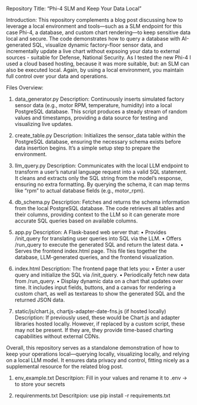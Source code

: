 Repository Title: “Phi-4 SLM and Keep Your Data Local”

Introduction:
This repository complements a blog post discussing how to leverage a local environment and tools—such as a SLM endpoint for this case Phi-4, a database, and custom chart rendering—to keep sensitive data local and secure. The code demonstrates how to query a database with AI-generated SQL, visualize dynamic factory-floor sensor data, and incrementally update a live chart without expsoing your data to external sources - suitable for Defense, National Security. As I tested the new Phi-4 I used a cloud based hosting, because it was more suitable, but: an SLM can also be executed local. Again, by using a local environment, you maintain full control over your data and operations.

Files Overview:

1.	data_generator.py
Description:
Continuously inserts simulated factory sensor data (e.g., motor RPM, temperature, humidity) into a local PostgreSQL database. This script produces a steady stream of random values and timestamps, providing a data source for testing and visualizing live updates.

2.	create_table.py 
Description:
Initializes the sensor_data table within the PostgreSQL database, ensuring the necessary schema exists before data insertion begins. It’s a simple setup step to prepare the environment.

3.	llm_query.py
Description:
Communicates with the local LLM endpoint to transform a user’s natural language request into a valid SQL statement. It cleans and extracts only the SQL string from the model’s response, ensuring no extra formatting. By querying the schema, it can map terms like “rpm” to actual database fields (e.g., motor_rpm).

4.	db_schema.py
Description:
Fetches and returns the schema information from the local PostgreSQL database. The code retrieves all tables and their columns, providing context to the LLM so it can generate more accurate SQL queries based on available columns.

5.	app.py
Description:
A Flask-based web server that:
	•	Provides /init_query for translating user queries into SQL via the LLM.
	•	Offers /run_query to execute the generated SQL and return the latest data.
	•	Serves the frontend index.html page.
This file ties together the database, LLM-generated queries, and the frontend visualization.
	
6.	index.html
Description:
The frontend page that lets you:
	•	Enter a user query and initialize the SQL via /init_query.
	•	Periodically fetch new data from /run_query.
	•	Display dynamic data on a chart that updates over time.
It includes input fields, buttons, and a canvas for rendering a custom chart, as well as textareas to show the generated SQL and the returned JSON data.

7.	static/js/chart.js, chartjs-adapter-date-fns.js (if hosted locally)
Description:
If previously used, these would be Chart.js and adapter libraries hosted locally. However, if replaced by a custom script, these may not be present. If they are, they provide time-based charting capabilities without external CDNs.

Overall, this repository serves as a standalone demonstration of how to keep your operations local—querying locally, visualizing locally, and relying on a local LLM model. It ensures data privacy and control, fitting nicely as a supplemental resource for the related blog post.

1. env_example.txt
   Descritpion:
   Fill in your values and rename it to .env -> to store your secrets

2. requirenments.txt
    Descritpion:
    use pip install -r requirements.txt
